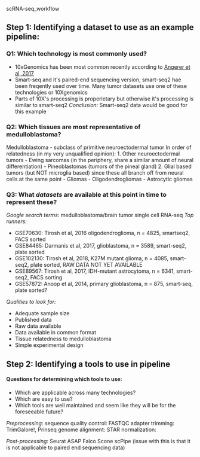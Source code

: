 scRNA-seq_workflow

## Step 1: Identifying a dataset to use as an example pipeline:
### Q1: Which technology is most commonly used?
- 10xGenomics has been most common recently according to [Angerer et al, 2017](https://www.sciencedirect.com/science/article/pii/S245231001730077X)
- Smart-seq and it's paired-end sequencing version, smart-seq2 hae been freqently used over time. Many tumor datasets use one of these technologies or 10Xgenomics
- Parts of 10X's processing is properietary but otherwise it's processing is similar to smart-seq2
*Conclusion:* Smart-seq2 data would be good for this example
    
### Q2: Which tissues are most representative of medulloblastoma?
Medulloblastoma - subclass of primitive neuroectodermal tumor
    In order of relatedness (in my very unqualified opinion):
    1. Other neuroectodermal tumors
        - Ewing sarcomas (in the periphery, share a similar amount of neural differentiation)
        - Pineoblastomas (tumors of the pineal gland)
    2. Glial based tumors (but NOT microglia based) since these all branch off from neural cells at the same point
        - Gliomas
        - Oligodendrogliomas
        - Astrocytic gliomas
    
### Q3: What *datasets* are available at this point in time to represent these?
*Google search terms*: medulloblastoma/brain tumor single cell RNA-seq
*Top runners:*
- GSE70630: Tirosh et al, 2016 oligodendroglioma, n = 4825, smartseq2, FACS sorted
- GSE84465: Darmanis et al, 2017, glioblastoma, n = 3589, smart-seq2, plate sorted
- GSE102130: Tirosh et al, 2018, K27M mutant glioma, n = 4085, smart-seq2, plate sorted, RAW DATA NOT YET AVAILABLE
- GSE89567: Tirosh et al, 2017, IDH-mutant astrocytoma, n = 6341, smart-seq2, FACS sorting
- GSE57872: Anoop et al, 2014, primary glioblastoma, n = 875, smart-seq, plate sorted? 
 
 *Qualities to look for:*
 - Adequate sample size
 - Published data
 - Raw data available 
 - Data available in common format
 - Tissue relatedness to medulloblastoma 
 - Simple experimental design
 
## Step 2: Identifying a tools to use in pipeline
#### Questions for determining which tools to use:
- Which are applicable across many technologies? 
- Which are easy to use? 
- Which tools are well maintained and seem like they will be for the foreseeable future? 

*Preprocessing*: 
    sequence quality control: FASTQC
    adapter trimming: TrimGalore!, Prinseq
    genome alignment: STAR
    normalization: 
    
*Post-processing*: 
    Seurat
    ASAP
    Falco
    Scone
    scPipe (issue with this is that it is not applicable to paired end sequencing data)
